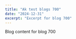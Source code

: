 ```yaml
---
title: "Ak test blogs 700"
date: "2024-12-31"
excerpt: "Excerpt for blog 700"
---
```


Blog content for blog 700